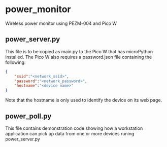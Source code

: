 # power_monitor
Wireless power monitor using PEZM-004 and Pico W

## power_server.py
This file is to be copied as main.py to the Pico W that has microPython installed.
The Pico W also requires a password.json file containing the following:
```json
{
    "ssid":"<network_ssid>",
    "password":"<network_password>",
    "hostname":"<device name>"
}
```
Note that the hostname is only used to identify the device on its web page.

## power_poll.py
This file contains demonstration code showing how a workstation application can pick
up data from one or more devices runing power_server.py
